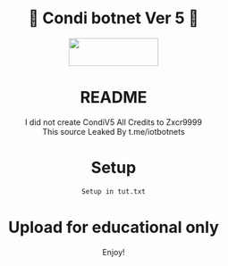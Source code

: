 <div align=center>
 
# 🚀 Condi botnet Ver 5 🚀

<p align="center">  <a href="https://t.me/imperium_en"><img width="160" height="50" src="https://i.imgur.com/N7AK7XY.png"></a></p>

# README
I did not create CondiV5 All Credits to Zxcr9999<br>
This source Leaked By t.me/iotbotnets


# Setup
```sh
Setup in tut.txt
```

# Upload for educational only

Enjoy!
